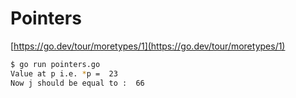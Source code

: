 # Pointers

[https://go.dev/tour/moretypes/1](https://go.dev/tour/moretypes/1)

```bash
$ go run pointers.go      
Value at p i.e. *p =  23
Now j should be equal to :  66
```